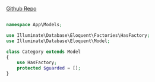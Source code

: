 [Github Repo](https://github.com/byrmylmz/booksql-laravel/blob/97d66e894aa4255ae2ccbf005260b25f65d1419c/app/Models/Category.php#L11)

```php

namespace App\Models;

use Illuminate\Database\Eloquent\Factories\HasFactory;
use Illuminate\Database\Eloquent\Model;

class Category extends Model
{
    use HasFactory;
    protected $guarded = [];
}
```

